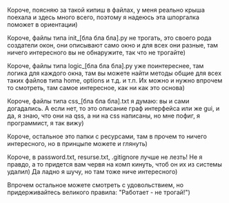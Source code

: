 Короче, поясняю за такой кипиш в файлах, у меня реально крыша поехала и здесь много всего, поэтому я надеюсь эта шпоргалка поможет в ориентации)

Короче, файлы типа init_[бла бла бла].py не трогать, это своего рода создатели окон, они описывают само окно и для всех они разные, там ничего интересного вы не обнаружите, так что не трогайте)

Короче, файлы типа logic_[бла бла бла].py уже поинтереснее, там логика для каждого окна, там вы можете найти методы общие для всех таких файлов типа home, options и т.д. и т.п. Их можно и нужно впрочем то смотреть, там самое интересное, как ни как это основа)

Короче, файлы типа css_[бла бла бла].txt я думаю: вы и сами догадались. А если нет, то это описание граф интерфейса или же gui, и да, я знаю, что они на qss, а ни на css написаны, но мне пофиг, я программист, я так вижу)

Короче, остальное это папки с ресурсами, там в прочем то ничего интересного, но в принцыпе можете и глянуть)

Короче, в password.txt, resurse.txt, .gitignore лучше не лезть! Не я правдо, а то придется вам червя на комп кинуть, чтоб он их из системы удалил) Да ладно я шучу, но там тоже ниче интересного)

Впрочем остальное можете смотреть с удовольствием, но придерживайтесь великого правила: "Работает - не трогай!")
